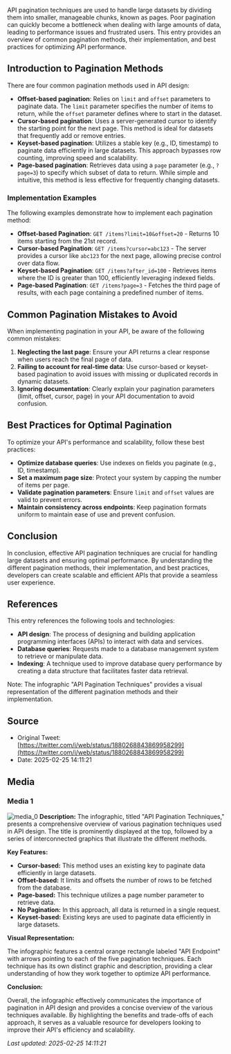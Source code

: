 API pagination techniques are used to handle large datasets by dividing them into smaller, manageable chunks, known as pages. Poor pagination can quickly become a bottleneck when dealing with large amounts of data, leading to performance issues and frustrated users. This entry provides an overview of common pagination methods, their implementation, and best practices for optimizing API performance.

## Introduction to Pagination Methods
There are four common pagination methods used in API design:

* **Offset-based pagination**: Relies on `limit` and `offset` parameters to paginate data. The `limit` parameter specifies the number of items to return, while the `offset` parameter defines where to start in the dataset.
* **Cursor-based pagination**: Uses a server-generated cursor to identify the starting point for the next page. This method is ideal for datasets that frequently add or remove entries.
* **Keyset-based pagination**: Utilizes a stable key (e.g., ID, timestamp) to paginate data efficiently in large datasets. This approach bypasses row counting, improving speed and scalability.
* **Page-based pagination**: Retrieves data using a `page` parameter (e.g., `?page=3`) to specify which subset of data to return. While simple and intuitive, this method is less effective for frequently changing datasets.

### Implementation Examples
The following examples demonstrate how to implement each pagination method:

* **Offset-based Pagination**: `GET /items?limit=10&offset=20` - Returns 10 items starting from the 21st record.
* **Cursor-based Pagination**: `GET /items?cursor=abc123` - The server provides a cursor like `abc123` for the next page, allowing precise control over data flow.
* **Keyset-based Pagination**: `GET /items?after_id=100` - Retrieves items where the ID is greater than 100, efficiently leveraging indexed fields.
* **Page-based Pagination**: `GET /items?page=3` - Fetches the third page of results, with each page containing a predefined number of items.

## Common Pagination Mistakes to Avoid
When implementing pagination in your API, be aware of the following common mistakes:

1. **Neglecting the last page**: Ensure your API returns a clear response when users reach the final page of data.
2. **Failing to account for real-time data**: Use cursor-based or keyset-based pagination to avoid issues with missing or duplicated records in dynamic datasets.
3. **Ignoring documentation**: Clearly explain your pagination parameters (limit, offset, cursor, page) in your API documentation to avoid confusion.

## Best Practices for Optimal Pagination
To optimize your API's performance and scalability, follow these best practices:

* **Optimize database queries**: Use indexes on fields you paginate (e.g., ID, timestamp).
* **Set a maximum page size**: Protect your system by capping the number of items per page.
* **Validate pagination parameters**: Ensure `limit` and `offset` values are valid to prevent errors.
* **Maintain consistency across endpoints**: Keep pagination formats uniform to maintain ease of use and prevent confusion.

## Conclusion
In conclusion, effective API pagination techniques are crucial for handling large datasets and ensuring optimal performance. By understanding the different pagination methods, their implementation, and best practices, developers can create scalable and efficient APIs that provide a seamless user experience.

## References
This entry references the following tools and technologies:

* **API design**: The process of designing and building application programming interfaces (APIs) to interact with data and services.
* **Database queries**: Requests made to a database management system to retrieve or manipulate data.
* **Indexing**: A technique used to improve database query performance by creating a data structure that facilitates faster data retrieval.

Note: The infographic "API Pagination Techniques" provides a visual representation of the different pagination methods and their implementation.
## Source

- Original Tweet: [https://twitter.com/i/web/status/1880268843869958299](https://twitter.com/i/web/status/1880268843869958299)
- Date: 2025-02-25 14:11:21


## Media

### Media 1
![media_0](./media_0.jpg)
**Description:** The infographic, titled "API Pagination Techniques," presents a comprehensive overview of various pagination techniques used in API design. The title is prominently displayed at the top, followed by a series of interconnected graphics that illustrate the different methods.

**Key Features:**

* **Cursor-based:** This method uses an existing key to paginate data efficiently in large datasets.
* **Offset-based:** It limits and offsets the number of rows to be fetched from the database.
* **Page-based:** This technique utilizes a page number parameter to retrieve data.
* **No Pagination:** In this approach, all data is returned in a single request.
* **Keyset-based:** Existing keys are used to paginate data efficiently in large datasets.

**Visual Representation:**

The infographic features a central orange rectangle labeled "API Endpoint" with arrows pointing to each of the five pagination techniques. Each technique has its own distinct graphic and description, providing a clear understanding of how they work together to optimize API performance.

**Conclusion:**

Overall, the infographic effectively communicates the importance of pagination in API design and provides a concise overview of the various techniques available. By highlighting the benefits and trade-offs of each approach, it serves as a valuable resource for developers looking to improve their API's efficiency and scalability.

*Last updated: 2025-02-25 14:11:21*